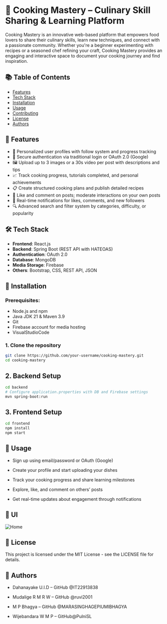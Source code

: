 # 🍳 Cooking Mastery – Culinary Skill Sharing & Learning Platform

Cooking Mastery is an innovative web-based platform that empowers food lovers to share their culinary skills, learn new techniques, and connect with a passionate community. Whether you're a beginner experimenting with recipes or a seasoned chef refining your craft, Cooking Mastery provides an engaging and interactive space to document your cooking journey and find inspiration.

## 📚 Table of Contents

- [Features](#-features)
- [Tech Stack](#-tech-stack)
- [Installation](#-installation)
- [Usage](#-usage)
- [Contributing](#-contributing)
- [License](#-license)
- [Authors](#-authors)

## 🌟 Features

- 👤 Personalized user profiles with follow system and progress tracking
- 🔐 Secure authentication via traditional login or OAuth 2.0 (Google)
- 🖼️ Upload up to 3 images or a 30s video per post with descriptions and tips
- 📈 Track cooking progress, tutorials completed, and personal achievements
- 📋 Create structured cooking plans and publish detailed recipes
- 💬 Like and comment on posts; moderate interactions on your own posts
- 🔔 Real-time notifications for likes, comments, and new followers
- 🔍 Advanced search and filter system by categories, difficulty, or popularity

  
## 🛠️ Tech Stack

- **Frontend**: React.js
- **Backend**: Spring Boot (REST API with HATEOAS)
- **Authentication**: OAuth 2.0
- **Database**: MongoDB
- **Media Storage**: Firebase
- **Others**: Bootstrap, CSS, REST API, JSON

## 🔧 Installation

### Prerequisites:
- Node.js and npm
- Java JDK 21 & Maven 3.9
- Git
- Firebase account for media hosting
- VisualStudioCode

### 1. Clone the repository
```bash
git clone https://github.com/your-username/cooking-mastery.git
cd cooking-mastery
```
## 2. Backend Setup
```bash
cd backend
# Configure application.properties with DB and Firebase settings
mvn spring-boot:run
```
## 3. Frontend Setup
```bash
cd frontend
npm install
npm start
```

## 🚀 Usage
   - Sign up using email/password or OAuth (Google)

   - Create your profile and start uploading your dishes

   - Track your cooking progress and share learning milestones

   - Explore, like, and comment on others’ posts

   - Get real-time updates about engagement through notifications


## 📸 UI

![Home](https://github.com/user-attachments/assets/cf8c6ae9-307f-4a6b-9253-6e4595866fe8)



## 📄 License
This project is licensed under the MIT License - see the LICENSE file for details.

## 👥 Authors
 - Dahanayake U.I.D – GitHub @IT22913838

 - Mudalige R M R W – GitHub @ruvi2001

 - M P Bhagya – GitHub @MARASINGHAGEPIUMIBHAGYA

 - Wijebandara W M P – GitHub@PulniSL


